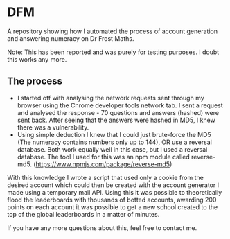 # DFM
A repository showing how I automated the process of account generation and answering numeracy on Dr Frost Maths. 

Note: This has been reported and was purely for testing purposes. I doubt this works any more.

## The process

- I started off with analysing the network requests sent through my browser using the Chrome developer tools network tab. I sent a request and analysed the response - 70 questions and answers (hashed) were sent back. After seeing that the answers were hashed in MD5, I knew there was a vulnerability.
- Using simple deduction I knew that I could just brute-force the MD5 (The numeracy contains numbers only up to 144), OR use a reversal database. Both work equally well in this case, but I used a reversal database. The tool I used for this was an npm module called reverse-md5. (https://www.npmjs.com/package/reverse-md5)  

With this knowledge I wrote a script that used only a cookie from the desired account which could then be created with the account generator I made using a temporary mail API. Using this it was possible to theoretically flood the leaderboards with thousands of botted accounts, awarding 200 points on each account it was possible to get a new school created to the top of the global leaderboards in a matter of minutes.

If you have any more questions about this, feel free to contact me. 
